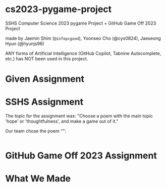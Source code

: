 # cs2023-pygame-project

SSHS Computer Science 2023 pygame Project + GitHub Game Off 2023 Project

made by Jaemin Shim (`@infopcgood`), Yoonseo Cho (@cys0824), Jaeseong Hyun (@hyunjs96)

ANY forms of Artificial Intelligence (GitHub Copilot, Tabnine Autocomplete, etc.) has NOT been used in this project.

# Given Assignment

# SSHS Assignment

The topic for the assignment was: "Choose a poem with the main topic 'hope' or 'thoughtfulness', and make a game out of
it."

Our team chose the poem "":

```

```

# GitHub Game Off 2023 Assignment

# What We Made
